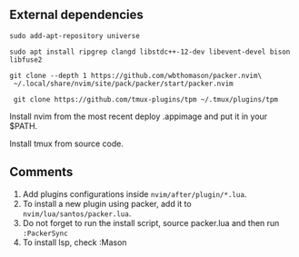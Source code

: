 ## External dependencies

```
sudo add-apt-repository universe

sudo apt install ripgrep clangd libstdc++-12-dev libevent-devel bison libfuse2

git clone --depth 1 https://github.com/wbthomason/packer.nvim\
 ~/.local/share/nvim/site/pack/packer/start/packer.nvim

 git clone https://github.com/tmux-plugins/tpm ~/.tmux/plugins/tpm
```

Install nvim from the most recent deploy .appimage and put it in your $PATH.

Install tmux from source code.

## Comments

1. Add plugins configurations inside ```nvim/after/plugin/*.lua```.
2. To install a new plugin using packer, add it to ```nvim/lua/santos/packer.lua```.
3. Do not forget to run the install script, source packer.lua and then run ```:PackerSync```
4. To install lsp, check :Mason

